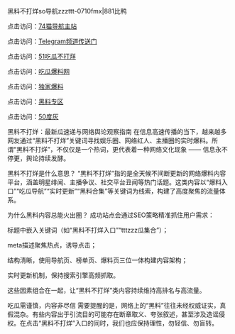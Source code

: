 黑料不打烊so导航zzzttt-0710fmx|881比鸭

点击访问：<a href="https://74mao.com/">74猫导航主站</a>

点击访问：<a href="https://74mao.com/">Telegram频道传送门</a>

点击访问：<a href="https://heiliaotlyq53.pages.dev">51吃瓜不打烊</a>

点击访问：<a href="https://heiliao3gvg9x.pages.dev">吃瓜爆料网</a>

点击访问：<a href="https://heiliaoxfe5rb.pages.dev">独家爆料</a>

点击访问：<a href="https://heiliaoubleqx.pages.dev">黑料专区</a>

点击访问：<a href="https://heiliao5s28gk.pages.dev ">50度灰</a>

黑料不打烊：最新瓜速递与网络舆论观察指南
在信息高速传播的当下，越来越多网友通过“黑料不打烊”关键词寻找娱乐圈、网络红人、主播圈的实时爆料。所谓“黑料不打烊”，不仅仅是一个热词，更代表着一种网络文化现象 —— 信息永不停更，舆论持续发酵。

黑料不打烊是什么意思？
“黑料不打烊”指的是全天候不间断更新的网络爆料内容平台，涵盖明星绯闻、主播争议、社交平台丑闻等热门话题。这类内容以“爆料入口”“吃瓜导航”“实时更新”“黑料合集”等关键词为线索，构建了高度聚焦的流量体系。

为什么黑料内容总能火出圈？
成功站点会通过SEO策略精准抓住用户需求：

标题中嵌入关键词（如“黑料不打烊入口”“tttzzz瓜集合”）；

meta描述聚焦热点，诱导点击；

结构清晰，使用导航页、榜单页、爆料页三位一体构建内容架构；

实时更新机制，保持搜索引擎高频抓取。

这些因素组合在一起，让“黑料不打烊”类内容持续维持高排名与高流量。

吃瓜需谨慎，内容非尽信
需要提醒的是，网络上的“黑料”往往未经权威证实，真假混杂。有些内容出于引流目的可能存在断章取义、夸张叙述，甚至涉及造谣侵权。在点击“黑料不打烊”入口的同时，我们也应保持理性，勿轻信、勿盲转。

